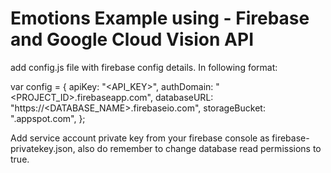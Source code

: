 # Emotions Example using - Firebase and Google Cloud Vision API

add config.js file with firebase config details. In following format:

var config = {
  apiKey: "<API_KEY>",
  authDomain: "<PROJECT_ID>.firebaseapp.com",
  databaseURL: "https://<DATABASE_NAME>.firebaseio.com",
  storageBucket: "<BUCKET>.appspot.com",
};

Add service account private key from your firebase console as firebase-privatekey.json, also do remember to change database read permissions to true.
